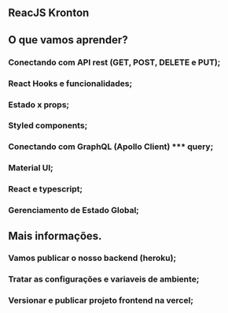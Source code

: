 ## ReacJS Kronton

## O que vamos aprender?
### Conectando com API rest (GET, POST, DELETE e PUT);
### React Hooks e funcionalidades;
### Estado x props;
### Styled components;
### Conectando com GraphQL (Apollo Client) *** query;
### Material UI;
### React e typescript;
### Gerenciamento de Estado Global;

## Mais informações.

### Vamos publicar o nosso backend (heroku);
### Tratar as configurações e variaveis de ambiente;
### Versionar e publicar projeto frontend na vercel;